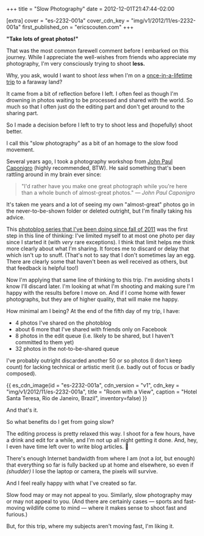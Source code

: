 +++
title = "Slow Photography"
date = 2012-12-01T21:47:44-02:00

[extra]
cover = "es-2232-001a"
cover_cdn_key = "img/v1/2012/11/es-2232-001a"
first_published_on = "ericscouten.com"
+++

**"Take lots of great photos!"**

That was the most common farewell comment before I embarked on this journey. While I appreciate the well-wishes from friends who appreciate my photography, I'm very consciously trying to shoot **less.**

<!-- more -->

Why, you ask, would I want to shoot _less_ when I'm on a [once-in-a-lifetime trip](https://ericscouten.travel/2012/11-26+south-america/) to a faraway land?

It came from a bit of reflection before I left. I often feel as though I'm drowning in photos waiting to be processed and shared with the world. So much so that I often just do the editing part and don't get around to the sharing part.

So I made a decision before I left to try to shoot less and (hopefully) shoot better.

I call this "slow photography" as a bit of an homage to the slow food movement.

Several years ago, I took a photography workshop from [John Paul Caponigro](https://www.johnpaulcaponigro.com/workshops/) (highly recommended, BTW). He said something that's been rattling around in my brain ever since:

> "I'd rather have you make one great photograph while you're here than a whole bunch of almost-great photos."
> <cite>— John Paul Caponigro</cite>

It's taken me years and a lot of seeing my own "almost-great" photos go in the never-to-be-shown folder or deleted outright, but I'm finally taking his advice.

This [photoblog series that I've been doing since fall of 2011](https://photoblog.ericscouten.com) was the first step in this line of thinking: I've limited myself to at most one photo per day since I started it (with _very_ rare exceptions). I think that limit helps me think more clearly about what I'm sharing. It forces me to discard or delay that which isn't up to snuff. (That's not to say that I don't sometimes lay an egg. There are clearly some that haven't been as well received as others, but that feedback is helpful too!)

Now I'm applying that same line of thinking to this trip. I'm avoiding shots I know I'll discard later. I'm looking at what I'm shooting and making sure I'm happy with the results before I move on. And if I come home with fewer photographs, but they are of higher quality, that will make me happy.

How minimal am I being? At the end of the fifth day of my trip, I have:

* 4 photos I've shared on the photoblog
* about 6 more that I've shared with friends only on Facebook
* 8 photos in the edit queue (i.e. likely to be shared, but I haven't committed to them yet)
* 32 photos in the not-to-be-shared queue

I've probably outright discarded another 50 or so photos (I don't keep count) for lacking technical or artistic merit (i.e. badly out of focus or badly composed).

{{ es_cdn_image(id = "es-2232-001a", cdn_version = "v1", cdn_key = "img/v1/2012/11/es-2232-001a", title = "Room with a View", caption = "Hotel Santa Teresa, Rio de Janeiro, Brazil", inventory=false) }}

And that's it.

So what benefits do I get from going slow?

The editing process is pretty relaxed this way. I shoot for a few hours, have a drink and edit for a while, and I'm not up all night getting it done. And, hey, I even have time left over to write blog articles. 🙂

There's enough Internet bandwidth from where I am (not a _lot_, but enough) that everything so far is fully backed up at home and elsewhere, so even if _(shudder)_ I lose the laptop or camera, the pixels will survive.

And I feel really happy with what I've created so far.

Slow food may or may not appeal to you. Similarly, slow photography may or may not appeal to you. (And there are certainly cases — sports and fast-moving wildlife come to mind — where it makes sense to shoot fast and furious.)

But, for this trip, where my subjects aren't moving fast, I'm liking it.
